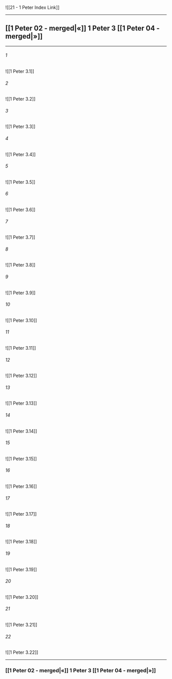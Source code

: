 ![[21 - 1 Peter Index Link]]

---
##  [[1 Peter 02 - merged|«]] 1 Peter 3 [[1 Peter 04 - merged|»]]

---

###### 1
![[1 Peter 3.1]] 

###### 2
![[1 Peter 3.2]] 

###### 3
![[1 Peter 3.3]] 

###### 4
![[1 Peter 3.4]]

###### 5 
![[1 Peter 3.5]] 

###### 6
![[1 Peter 3.6]] 

###### 7
![[1 Peter 3.7]] 

###### 8
![[1 Peter 3.8]] 

###### 9
![[1 Peter 3.9]] 

###### 10
![[1 Peter 3.10]] 

###### 11
![[1 Peter 3.11]] 

###### 12
![[1 Peter 3.12]]

###### 13
![[1 Peter 3.13]] 

###### 14
![[1 Peter 3.14]] 

###### 15
![[1 Peter 3.15]]

###### 16
![[1 Peter 3.16]] 

###### 17
![[1 Peter 3.17]]

###### 18
![[1 Peter 3.18]] 

###### 19
![[1 Peter 3.19]] 

###### 20
![[1 Peter 3.20]]

###### 21
![[1 Peter 3.21]] 

###### 22
![[1 Peter 3.22]] 


---
###  [[1 Peter 02 - merged|«]] 1 Peter 3 [[1 Peter 04 - merged|»]]